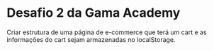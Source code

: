# Desafio 2 da Gama Academy

Criar estrutura de uma página de e-commerce que terá um cart e as informações do cart sejam armazenadas no localStorage.
